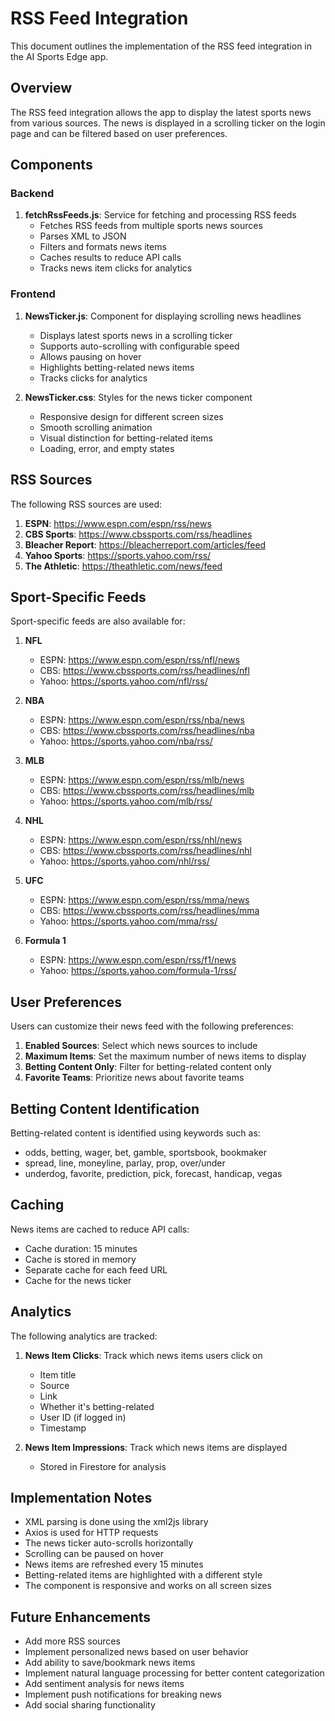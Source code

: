 # RSS Feed Integration

This document outlines the implementation of the RSS feed integration in the AI Sports Edge app.

## Overview

The RSS feed integration allows the app to display the latest sports news from various sources. The news is displayed in a scrolling ticker on the login page and can be filtered based on user preferences.

## Components

### Backend

1. **fetchRssFeeds.js**: Service for fetching and processing RSS feeds
   - Fetches RSS feeds from multiple sports news sources
   - Parses XML to JSON
   - Filters and formats news items
   - Caches results to reduce API calls
   - Tracks news item clicks for analytics

### Frontend

1. **NewsTicker.js**: Component for displaying scrolling news headlines
   - Displays latest sports news in a scrolling ticker
   - Supports auto-scrolling with configurable speed
   - Allows pausing on hover
   - Highlights betting-related news items
   - Tracks clicks for analytics

2. **NewsTicker.css**: Styles for the news ticker component
   - Responsive design for different screen sizes
   - Smooth scrolling animation
   - Visual distinction for betting-related items
   - Loading, error, and empty states

## RSS Sources

The following RSS sources are used:

1. **ESPN**: https://www.espn.com/espn/rss/news
2. **CBS Sports**: https://www.cbssports.com/rss/headlines
3. **Bleacher Report**: https://bleacherreport.com/articles/feed
4. **Yahoo Sports**: https://sports.yahoo.com/rss/
5. **The Athletic**: https://theathletic.com/news/feed

## Sport-Specific Feeds

Sport-specific feeds are also available for:

1. **NFL**
   - ESPN: https://www.espn.com/espn/rss/nfl/news
   - CBS: https://www.cbssports.com/rss/headlines/nfl
   - Yahoo: https://sports.yahoo.com/nfl/rss/

2. **NBA**
   - ESPN: https://www.espn.com/espn/rss/nba/news
   - CBS: https://www.cbssports.com/rss/headlines/nba
   - Yahoo: https://sports.yahoo.com/nba/rss/

3. **MLB**
   - ESPN: https://www.espn.com/espn/rss/mlb/news
   - CBS: https://www.cbssports.com/rss/headlines/mlb
   - Yahoo: https://sports.yahoo.com/mlb/rss/

4. **NHL**
   - ESPN: https://www.espn.com/espn/rss/nhl/news
   - CBS: https://www.cbssports.com/rss/headlines/nhl
   - Yahoo: https://sports.yahoo.com/nhl/rss/

5. **UFC**
   - ESPN: https://www.espn.com/espn/rss/mma/news
   - CBS: https://www.cbssports.com/rss/headlines/mma
   - Yahoo: https://sports.yahoo.com/mma/rss/

6. **Formula 1**
   - ESPN: https://www.espn.com/espn/rss/f1/news
   - Yahoo: https://sports.yahoo.com/formula-1/rss/

## User Preferences

Users can customize their news feed with the following preferences:

1. **Enabled Sources**: Select which news sources to include
2. **Maximum Items**: Set the maximum number of news items to display
3. **Betting Content Only**: Filter for betting-related content only
4. **Favorite Teams**: Prioritize news about favorite teams

## Betting Content Identification

Betting-related content is identified using keywords such as:

- odds, betting, wager, bet, gamble, sportsbook, bookmaker
- spread, line, moneyline, parlay, prop, over/under
- underdog, favorite, prediction, pick, forecast, handicap, vegas

## Caching

News items are cached to reduce API calls:

- Cache duration: 15 minutes
- Cache is stored in memory
- Separate cache for each feed URL
- Cache for the news ticker

## Analytics

The following analytics are tracked:

1. **News Item Clicks**: Track which news items users click on
   - Item title
   - Source
   - Link
   - Whether it's betting-related
   - User ID (if logged in)
   - Timestamp

2. **News Item Impressions**: Track which news items are displayed
   - Stored in Firestore for analysis

## Implementation Notes

- XML parsing is done using the xml2js library
- Axios is used for HTTP requests
- The news ticker auto-scrolls horizontally
- Scrolling can be paused on hover
- News items are refreshed every 15 minutes
- Betting-related items are highlighted with a different style
- The component is responsive and works on all screen sizes

## Future Enhancements

- Add more RSS sources
- Implement personalized news based on user behavior
- Add ability to save/bookmark news items
- Implement natural language processing for better content categorization
- Add sentiment analysis for news items
- Implement push notifications for breaking news
- Add social sharing functionality